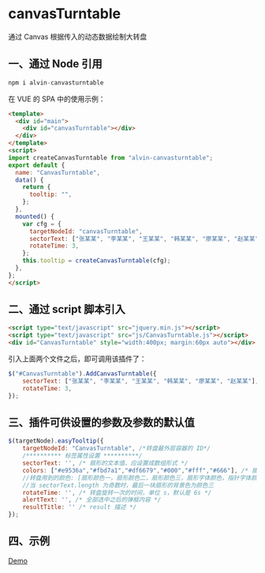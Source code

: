 # canvasTurntable
通过 Canvas 根据传入的动态数据绘制大转盘

## 一、通过 Node 引用

```javascript
npm i alvin-canvasturntable
```

在 VUE 的 SPA 中的使用示例：

```html
<template>
  <div id="main">
    <div id="canvasTurntable"></div>
  </div>
</template>
<script>
import createCanvasTurntable from "alvin-canvasturntable";
export default {
  name: "CanvasTurntable",
  data() {
    return {
      tooltip: "",
    };
  },
  mounted() {
    var cfg = {
      targetNodeId: "canvasTurntable",
      sectorText: ["张某某", "李某某", "王某某", "韩某某", "廖某某", "赵某某"],
      rotateTime: 3,
    };
    this.tooltip = createCanvasTurntable(cfg);
  },
};
</script>
```

## 二、通过 script 脚本引入
```html
<script type="text/javascript" src="jquery.min.js"></script>
<script type="text/javascript" src="js/CanvasTurntable.js"></script>
<div id="CanvasTurntable" style="width:400px; margin:60px auto"></div>
```
引入上面两个文件之后，即可调用该插件了：
```javascript
$("#CanvasTurntable").AddCanvasTurntable({
    sectorText: ["张某某", "李某某", "王某某", "韩某某", "廖某某", "赵某某"],
    rotateTime: 3,
});
```

## 三、插件可供设置的参数及参数的默认值

```javascript
$(targetNode).easyTooltip({
    targetNodeId: "CanvasTurntable", /*转盘最外层容器的 ID*/
    /********** 标签属性设置 **********/
    sectorText: '', /* 扇形的文本值，应设置成数组形式 */
    colors: ["#e9536a","#fbd7a1","#df6679","#000","#fff","#666"], /* 插件用到的颜色，应设置成数组形式 */
    //转盘用到的颜色: [扇形颜色一，扇形颜色二，扇形颜色三，扇形字体颜色，指针字体颜色，指针和边框颜色]
	//当 sectorText.length 为奇数时，最后一块扇形的背景色为颜色三
    rotateTime: '', /* 转盘旋转一次的时间，单位 s，默认是 6s */
    alertText: '', /* 全部选中之后的弹框内容 */
    resultTitle: '' /* result 描述 */
});
```

## 四、示例

[Demo](https://alvinyw.github.io/Blog/canvasTurntable/index.html)